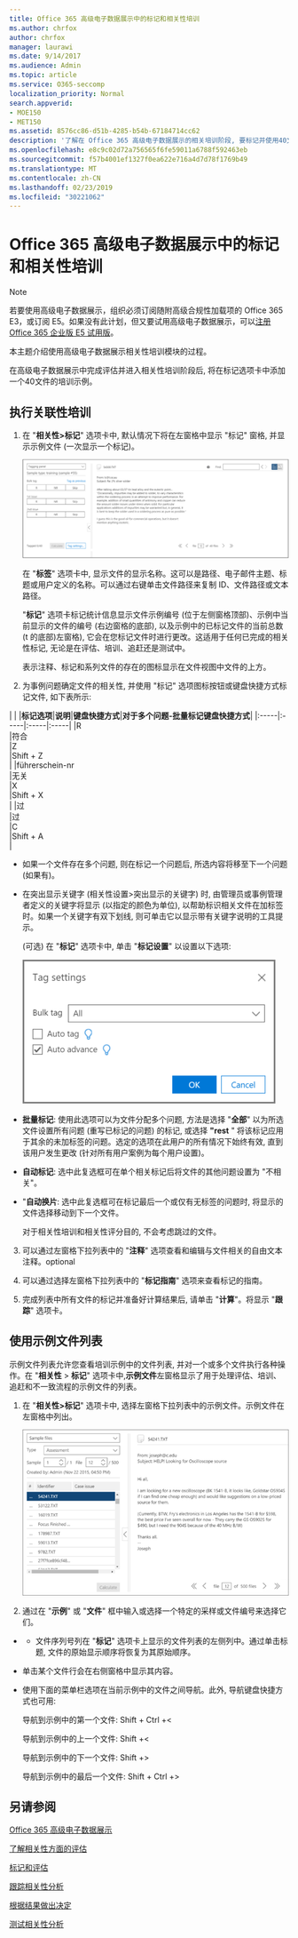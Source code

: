 ```yaml
---
title: Office 365 高级电子数据展示中的标记和相关性培训
ms.author: chrfox
author: chrfox
manager: laurawi
ms.date: 9/14/2017
ms.audience: Admin
ms.topic: article
ms.service: O365-seccomp
localization_priority: Normal
search.appverid:
- MOE150
- MET150
ms.assetid: 8576cc86-d51b-4285-b54b-67184714cc62
description: '了解在 Office 365 高级电子数据展示的相关培训阶段, 要标记并使用40文件的培训示例的步骤。  '
ms.openlocfilehash: e8c9c02d72a756565f6fe59011a6788f592463eb
ms.sourcegitcommit: f57b4001ef1327f0ea622e716a4d7d78f1769b49
ms.translationtype: MT
ms.contentlocale: zh-CN
ms.lasthandoff: 02/23/2019
ms.locfileid: "30221062"
---
```

# <a name="tagging-and-relevance-training-in-office-365-advanced-ediscovery"></a>Office 365 高级电子数据展示中的标记和相关性培训

> [!NOTE]
> 若要使用高级电子数据展示，组织必须订阅随附高级合规性加载项的 Office 365 E3，或订阅 E5。如果没有此计划，但又要试用高级电子数据展示，可以[注册 Office 365 企业版 E5 试用版](https://go.microsoft.com/fwlink/p/?LinkID=698279)。 
  
本主题介绍使用高级电子数据展示相关性培训模块的过程。 
  
在高级电子数据展示中完成评估并进入相关性培训阶段后, 将在标记选项卡中添加一个40文件的培训示例。 
  
## <a name="performing-relevance-training"></a>执行关联性培训

1. 在 "**相关性\>标记**" 选项卡中, 默认情况下将在左窗格中显示 "标记" 窗格, 并显示示例文件 (一次显示一个标记)。 
    
    ![相关性标签面板](media/0cf19ab4-b427-4a7f-8749-0f4ed9afaf58.png)
  
    在 "**标签**" 选项卡中, 显示文件的显示名称。这可以是路径、电子邮件主题、标题或用户定义的名称。可以通过右键单击文件路径来复制 ID、文件路径或文本路径。 
    
    "**标记**" 选项卡标记统计信息显示文件示例编号 (位于左侧窗格顶部)、示例中当前显示的文件的编号 (右边窗格的底部), 以及示例中的已标记文件的当前总数 (t 的底部)左窗格), 它会在您标记文件时进行更改。这适用于任何已完成的相关性标记, 无论是在评估、培训、追赶还是测试中。 
    
    表示注释、标记和系列文件的存在的图标显示在文件视图中文件的上方。
    
2. 为事例问题确定文件的相关性, 并使用 "标记" 选项图标按钮或键盘快捷方式标记文件, 如下表所示:
    
| |
|**标记选项**|**说明**|**键盘快捷方式**|**对于多个问题-批量标记键盘快捷方式**|
|:-----|:-----|:-----|:-----|
|R  <br/> |符合  <br/> |Z  <br/> |Shift + Z  <br/> |
|führerschein-nr  <br/> |无关  <br/> |X  <br/> |Shift + X  <br/> |
|过  <br/> |过  <br/> |C  <br/> |Shift + A  <br/> |
   
  - 如果一个文件存在多个问题, 则在标记一个问题后, 所选内容将移至下一个问题 (如果有)。 
    
  - 在突出显示关键字 (相关性设置\>突出显示的关键字) 时, 由管理员或事例管理者定义的关键字将显示 (以指定的颜色为单位), 以帮助标识相关文件在加标签时。如果一个关键字有双下划线, 则可单击它以显示带有关键字说明的工具提示。 
    
    (可选) 在 "**标记**" 选项卡中, 单击 "**标记设置**" 以设置以下选项: 
    
    ![相关性标签设置](media/533e89fa-7eb4-409e-ab07-f5aab9296dd8.png)
  
  - **批量标记**: 使用此选项可以为文件分配多个问题, 方法是选择 "**全部**" 以为所选文件设置所有问题 (重写已标记的问题) 的标记, 或选择 **"rest** " 将该标记应用于其余的未加标签的问题。选定的选项在此用户的所有情况下始终有效, 直到该用户发生更改 (针对所有用户案例为每个用户设置)。 
    
  - **自动标记**: 选中此复选框可在单个相关标记后将文件的其他问题设置为 "不相关"。
    
  - "**自动换片**: 选中此复选框可在标记最后一个或仅有无标签的问题时, 将显示的文件选择移动到下一个文件。 
    
    对于相关性培训和相关性评分目的, 不会考虑跳过的文件。
    
3. 可以通过左窗格下拉列表中的 "**注释**" 选项查看和编辑与文件相关的自由文本注释。optional 
    
4. 可以通过选择左窗格下拉列表中的 "**标记指南**" 选项来查看标记的指南。 
    
5. 完成列表中所有文件的标记并准备好计算结果后, 请单击 "**计算**"。将显示 "**跟踪**" 选项卡。 
    
## <a name="working-with-the-sample-files-list"></a>使用示例文件列表

示例文件列表允许您查看培训示例中的文件列表, 并对一个或多个文件执行各种操作。在 "**相关性** \> **标记**" 选项卡中,**示例文件**左窗格显示了用于处理评估、培训、追赶和不一致流程的示例文件的列表。 
  
1. 在 "**相关性\>标记**" 选项卡中, 选择左窗格下拉列表中的示例文件。示例文件在左窗格中列出。 
    
    ![相关性标记示例文件列表](media/fd058bdd-645a-4af1-a1eb-bff08581cb18.png)
  
2. 通过在 "**示例**" 或 "**文件**" 框中输入或选择一个特定的采样或文件编号来选择它们。 
    
  -   - 文件序列号列在 "**标记**" 选项卡上显示的文件列表的左侧列中。通过单击标题, 文件的原始显示顺序将恢复为其原始顺序。 
    
  - 单击某个文件行会在右侧窗格中显示其内容。
    
  - 使用下面的菜单栏选项在当前示例中的文件之间导航。此外, 导航键盘快捷方式也可用:
    
    导航到示例中的第一个文件: Shift + Ctrl +\<
    
    导航到示例中的上一个文件: Shift +\<
    
    导航到示例中的下一个文件: Shift +\>
    
    导航到示例中的最后一个文件: Shift + Ctrl +\>
    
## <a name="see-also"></a>另请参阅

[Office 365 高级电子数据展示](office-365-advanced-ediscovery.md)
  
[了解相关性方面的评估](assessment-in-relevance-in-advanced-ediscovery.md)
  
[标记和评估](tagging-and-assessment-in-advanced-ediscovery.md)
  
[跟踪相关性分析](track-relevance-analysis-in-advanced-ediscovery.md)
  
[根据结果做出决定](decision-based-on-the-results-in-advanced-ediscovery.md)
  
[测试相关性分析](test-relevance-analysis-in-advanced-ediscovery.md)

